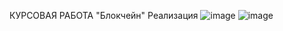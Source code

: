 КУРСОВАЯ РАБОТА "Блокчейн"
Реализация
![image](https://github.com/egalmatveev/BlockChain-repos-end/assets/92999617/454ae55d-74a3-40dc-a237-2a450a8d6fcf)
![image](https://github.com/egalmatveev/BlockChain-repos-end/assets/92999617/ceb837c2-4cb9-485f-904d-83dbffa80190)
